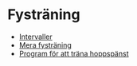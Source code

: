 Fysträning
=======

* [Intervaller](intervaller.md)
* [Mera fysträning](fystraning.md)
* [Program för att träna hoppspänst](hoppspanst.md)
